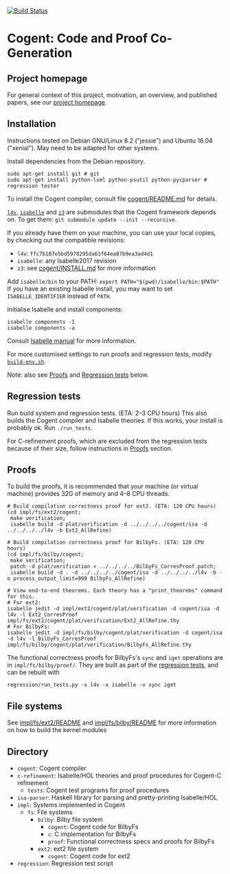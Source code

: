 [![Build Status](https://api.travis-ci.org/NICTA/cogent.svg?branch=master)](https://travis-ci.org/NICTA/cogent)

# Cogent: Code and Proof Co-Generation

## Project homepage

For general context of this project, motivation, an overview, and published papers, see
our [project homepage](http://ts.data61.csiro.au/projects/TS/cogent.pml).


## Installation

Instructions tested on Debian GNU/Linux 8.2 ("jessie") and Ubuntu 16.04 ("xenial"). May need to be adapted for other systems.

Install dependencies from the Debian repository.
```
sudo apt-get install git # git
sudo apt-get install python-lxml python-psutil python-pycparser # regression tester
```

To install the Cogent compiler, consult file [cogent/README.md](./cogent/README.md) for details. 

[`l4v`](https://github.com/seL4/l4v), [`isabelle`](https://github.com/seL4/isabelle) and [`z3`](https://github.com/Z3Prover/z3)
are submodules that the Cogent framework depends on. To get them: `git submodule update --init --recursive`.

If you already have them on your machine, you can use your local copies, by checking out the compatible revisions:
* `l4v`: `ffc7b107e5bd5978295da61f64ea87b9ea3ad4d1`
* `isabelle`: any Isabelle2017 revision
* `z3`: see [cogent/INSTALL.md](./cogent/INSTALL.md) for more information

Add `isabelle/bin` to your PATH: `export PATH="$(pwd)/isabelle/bin:$PATH"`
If you have an existing Isabelle install, you may want to set `ISABELLE_IDENTIFIER` instead of `PATH`.

Initialise Isabelle and install components:
```
isabelle components -I
isabelle components -a
```
Consult [Isabelle manual](https://isabelle.in.tum.de/documentation.html) for more information.

For more customised settings to run proofs and regression tests, modify [`build-env.sh`](build-env.sh).

Note: also see [Proofs](#proofs) and [Regression tests](#regression-tests) below.


## Regression tests

Run build system and regression tests. (ETA: 2–3 CPU hours)
This also builds the Cogent compiler and Isabelle theories.
If this works, your install is probably ok.
Run `./run_tests`.

For C-refinement proofs, which are excluded from the regression tests because of
their size, follow instructions in [Proofs](#proofs) section.


## Proofs

To build the proofs, it is recommended that your machine (or virtual machine)
provides 32G of memory and 4–8 CPU threads.

```
# Build compilation correctness proof for ext2. (ETA: 120 CPU hours)
(cd impl/fs/ext2/cogent;
 make verification;
 isabelle build -d plat/verification -d ../../../../cogent/isa -d ../../../../l4v -b Ext2_AllRefine)

# Build compilation correctness proof for BilbyFs. (ETA: 120 CPU hours)
(cd impl/fs/bilby/cogent;
 make verification;
 patch -d plat/verification < ../../../../BilbyFs_CorresProof.patch;
 isabelle build -d . -d ../../../../cogent/isa -d ../../../../l4v -b -o process_output_limit=999 BilbyFs_AllRefine)

# View end-to-end theorems. Each theory has a "print_theorems" command for this.
# For ext2:
isabelle jedit -d impl/ext2/cogent/plat/verification -d cogent/isa -d l4v -l Ext2_CorresProof impl/fs/ext2/cogent/plat/verification/Ext2_AllRefine.thy
# For BilbyFs:
isabelle jedit -d impl/fs/bilby/cogent/plat/verification -d cogent/isa -d l4v -l BilbyFs_CorresProof impl/fs/bilby/cogent/plat/verification/BilbyFs_AllRefine.thy
```

The functional correctness proofs for BilbyFs's `sync` and `iget` operations are in
`impl/fs/bilby/proof/`.
They are built as part of the [regression tests](#regression-tests), and can be rebuilt with

```
regression/run_tests.py -x l4v -x isabelle -v sync iget
```


## File systems

See [impl/fs/ext2/README](./impl/fs/ext2/README) and [impl/fs/bilby/README](./impl/fs/bilby/README) for more information on how to build the kernel modules


## Directory

* `cogent`: Cogent compiler
* `c-refinement`: Isabelle/HOL theories and proof procedures for Cogent-C refinement
  * `tests`: Cogent test programs for proof procedures
* `isa-parser`: Haskell library for parsing and pretty-printing Isabelle/HOL
* `impl`: Systems implemented in Cogent
  * `fs`: File systems
    * `bilby`: Bilby file system
      * `cogent`: Cogent code for BilbyFs
      * `c`: C implementation for BilbyFs
      * `proof`: Functional correctness specs and proofs for BilbyFs
    * `ext2`: ext2 file system
      * `cogent`: Cogent code for ext2
* `regression`: Regression test script

